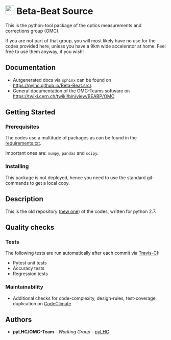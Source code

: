 # <img src="https://twiki.cern.ch/twiki/pub/BEABP/Logos/OMC_logo.png" height="28"> Beta-Beat Source

This is the python-tool package of the optics measurements and corrections group (OMC).

If you are not part of that group, you will most likely have no use for the codes provided here, 
unless you have a 9km wide accelerator at home.
Feel free to use them anyway, if you wish!

## Documentation

- Autgenerated docs via ``sphinx`` can be found on <https://pylhc.github.io/Beta-Beat.src/>.
- General documentation of the OMC-Teams software on <https://twiki.cern.ch/twiki/bin/view/BEABP/OMC>

## Getting Started

### Prerequisites

The codes use a multitude of packages as can be found in the [requirements.txt](requirements.txt).

Important ones are: ``numpy``, ``pandas`` and ``scipy``.

### Installing

This package is not deployed, hence you need to use the standard git-commands to get a local copy.

## Description

This is the old repository ([new one](https://github.com/pylhc/omc3)) of the codes,
written for python 2.7.  


## Quality checks

### Tests

The following tests are run automatically after each commit via 
[Travis-CI](https://travis-ci.org/pylhc/Beta-Beat.src):

- Pytest unit tests
- Accuracy tests
- Regression tests

### Maintainability

- Additional checks for code-complexity, design-rules, test-coverage, duplication on 
[CodeClimate](https://codeclimate.com/github/pylhc/Beta-Beat.src)


## Authors

* **pyLHC/OMC-Team** - *Working Group* - [pyLHC](https://github.com/orgs/pylhc/teams/omc-team)

<!--
## License
This project is licensed under the  License - see the [LICENSE.md](LICENSE.md) file for details
-->